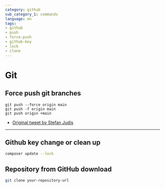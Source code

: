 ```yaml
---
category: github
sub_category_1: commands
language: en
tags:
- github
- push
- force-push
- github-key
- lock
- clone
---
```


# Git

##  Force push git branches

```git
git push --force origin main
git push -f origin main
git push origin +main
```

- [Original tweet by Stefan Judis](https://twitter.com/stefanjudis/status/1558824620039585795)

---

## Github key change or clean up

```bash
composer update --lock
```

## Repository from GitHub download

```bash
git clone your-repository-url
```
